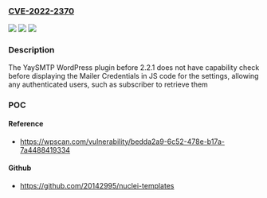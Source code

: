 ### [CVE-2022-2370](https://cve.mitre.org/cgi-bin/cvename.cgi?name=CVE-2022-2370)
![](https://img.shields.io/static/v1?label=Product&message=YaySMTP&color=blue)
![](https://img.shields.io/static/v1?label=Version&message=0%3C%202.2.1%20&color=brighgreen)
![](https://img.shields.io/static/v1?label=Vulnerability&message=CWE-862%20Missing%20Authorization&color=brighgreen)

### Description

The YaySMTP WordPress plugin before 2.2.1 does not have capability check before displaying the Mailer Credentials in JS code for the settings, allowing any authenticated users, such as subscriber to retrieve them

### POC

#### Reference
- https://wpscan.com/vulnerability/bedda2a9-6c52-478e-b17a-7a4488419334

#### Github
- https://github.com/20142995/nuclei-templates

